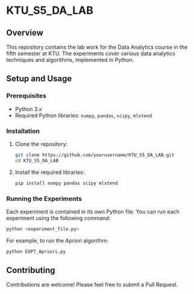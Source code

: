 # KTU_S5_DA_LAB

## Overview
This repository contains the lab work for the Data Analytics course in the fifth semester at KTU. The experiments cover various data analytics techniques and algorithms, implemented in Python.


## Setup and Usage
### Prerequisites
- Python 3.x
- Required Python libraries: `numpy`, `pandas`, `scipy`, `mlxtend`

### Installation
1. Clone the repository:
   ```bash
   git clone https://github.com/yourusername/KTU_S5_DA_LAB.git
   cd KTU_S5_DA_LAB
   ```

2. Install the required libraries:
   ```bash
   pip install numpy pandas scipy mlxtend
   ```

### Running the Experiments
Each experiment is contained in its own Python file. You can run each experiment using the following command:
```bash
python <experiment_file.py>
```
For example, to run the Apriori algorithm:
```bash
python EXP7_Apriori.py
```

## Contributing
Contributions are welcome! Please feel free to submit a Pull Request.
```